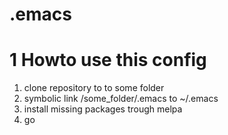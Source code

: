 # .emacs
# 1 Howto use this config
1. clone repository to to some folder
2. symbolic link  /some_folder/.emacs to ~/.emacs
3. install missing packages trough melpa
4. go
